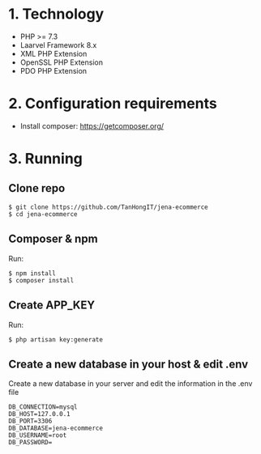 # 1. Technology
- PHP >= 7.3
- Laarvel Framework 8.x
- XML PHP Extension
- OpenSSL PHP Extension
- PDO PHP Extension

# 2. Configuration requirements
- Install composer: https://getcomposer.org/

# 3. Running

## Clone repo

```
$ git clone https://github.com/TanHongIT/jena-ecommerce
$ cd jena-ecommerce
```

## Composer & npm

Run:

```
$ npm install
$ composer install
```

## Create APP_KEY

Run:

```
$ php artisan key:generate
```

## Create a new database in your host & edit .env

Create a new database in your server and edit the information in the .env file

```laravel
DB_CONNECTION=mysql
DB_HOST=127.0.0.1
DB_PORT=3306
DB_DATABASE=jena-ecommerce
DB_USERNAME=root
DB_PASSWORD=
```